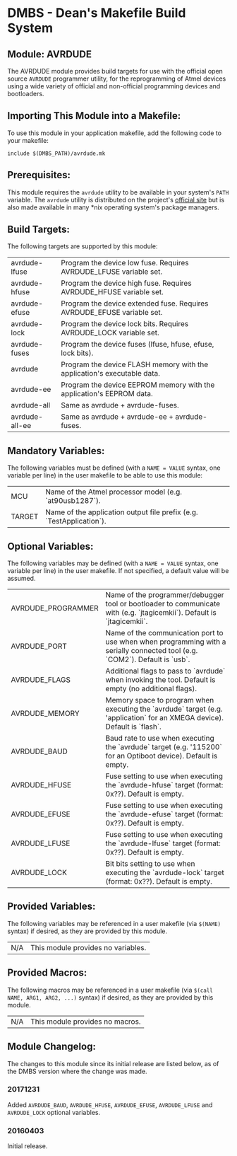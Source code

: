 DMBS - Dean's Makefile Build System
===================================


Module: AVRDUDE
-----------------

The AVRDUDE module provides build targets for use with the official
open source `AVRDUDE` programmer utility, for the reprogramming of Atmel devices
using a wide variety of official and non-official programming devices and
bootloaders.

## Importing This Module into a Makefile:

To use this module in your application makefile, add the following code to your
makefile:

    include $(DMBS_PATH)/avrdude.mk

## Prerequisites:

This module requires the `avrdude` utility to be available in your
system's `PATH` variable. The `avrdude` utility is distributed on the project's
[official site](https://savannah.nongnu.org/projects/avrdude) but is also
made available in many *nix operating system's package managers.

## Build Targets:

The following targets are supported by this module:

<table>
 <tbody>
   <tr>
    <td>avrdude-lfuse</td>
    <td>Program the device low fuse. Requires AVRDUDE_LFUSE variable set.</td>
   </tr>
   <tr>
    <td>avrdude-hfuse</td>
    <td>Program the device high fuse. Requires AVRDUDE_HFUSE variable set.</td>
   </tr>
   <tr>
    <td>avrdude-efuse</td>
    <td>Program the device extended fuse. Requires AVRDUDE_EFUSE variable set.</td>
   </tr>
   <tr>
    <td>avrdude-lock</td>
    <td>Program the device lock bits. Requires AVRDUDE_LOCK variable set.</td>
   </tr>
   <tr>
    <td>avrdude-fuses</td>
    <td>Program the device fuses (lfuse, hfuse, efuse, lock bits).</td>
   </tr>
   <tr>
    <td>avrdude</td>
    <td>Program the device FLASH memory with the application's executable data.</td>
   </tr>
   <tr>
    <td>avrdude-ee</td>
    <td>Program the device EEPROM memory with the application's EEPROM data.</td>
   </tr>
   <tr>
    <td>avrdude-all</td>
    <td>Same as avrdude + avrdude-fuses.</td>
   </tr>
   <tr>
    <td>avrdude-all-ee</td>
    <td>Same as avrdude + avrdude-ee + avrdude-fuses.</td>
   </tr>
 </tbody>
</table>

## Mandatory Variables:

The following variables must be defined (with a `NAME = VALUE` syntax, one
variable per line) in the user makefile to be able to use this module:

<table>
 <tbody>
   <tr>
    <td>MCU</td>
    <td>Name of the Atmel processor model (e.g. `at90usb1287`).</td>
   </tr>
   <tr>
    <td>TARGET</td>
    <td>Name of the application output file prefix (e.g. `TestApplication`).</td>
   </tr>
 </tbody>
</table>

## Optional Variables:

The following variables may be defined (with a `NAME = VALUE` syntax, one
variable per line) in the user makefile. If not specified, a default value will
be assumed.

<table>
 <tbody>
   <tr>
    <td>AVRDUDE_PROGRAMMER</td>
    <td>Name of the programmer/debugger tool or bootloader to communicate with (e.g. `jtagicemkii`). Default is `jtagicemkii`.</td>
   </tr>
   <tr>
    <td>AVRDUDE_PORT</td>
    <td>Name of the communication port to use when when programming with a serially connected tool (e.g. `COM2`). Default is `usb`.</td>
   </tr>
   <tr>
    <td>AVRDUDE_FLAGS</td>
    <td>Additional flags to pass to `avrdude` when invoking the tool. Default is empty (no additional flags).</td>
   </tr>
   <tr>
    <td>AVRDUDE_MEMORY</td>
    <td>Memory space to program when executing the `avrdude` target (e.g. 'application` for an XMEGA device). Default is `flash`.</td>
   </tr>
    <td>AVRDUDE_BAUD</td>
    <td>Baud rate to use when executing the `avrdude` target (e.g. '115200` for an Optiboot device). Default is empty.</td>
   </tr>
   </tr>
    <td>AVRDUDE_HFUSE</td>
    <td>Fuse setting to use when executing the `avrdude-hfuse` target (format: 0x??). Default is empty.</td>
   </tr>
   </tr>
    <td>AVRDUDE_EFUSE</td>
    <td>Fuse setting to use when executing the `avrdude-efuse` target (format: 0x??). Default is empty.</td>
   </tr>
   </tr>
    <td>AVRDUDE_LFUSE</td>
    <td>Fuse setting to use when executing the `avrdude-lfuse` target (format: 0x??). Default is empty.</td>
   </tr>
   </tr>
   <td>AVRDUDE_LOCK</td>
   <td>Bit bits setting to use when executing the `avrdude-lock` target (format: 0x??). Default is empty.</td>
  </tr>
 </tbody>
</table>

## Provided Variables:

The following variables may be referenced in a user makefile (via `$(NAME)`
syntax) if desired, as they are provided by this module.

<table>
 <tbody>
   <tr>
    <td>N/A</td>
    <td>This module provides no variables.</td>
   </tr>
 </tbody>
</table>

## Provided Macros:

The following macros may be referenced in a user makefile (via
`$(call NAME, ARG1, ARG2, ...)` syntax) if desired, as they are provided by
this module.

<table>
 <tbody>
   <tr>
    <td>N/A</td>
    <td>This module provides no macros.</td>
   </tr>
 </tbody>
</table>

## Module Changelog:

The changes to this module since its initial release are listed below, as of the
DMBS version where the change was made.

### 20171231
Added `AVRDUDE_BAUD`, `AVRDUDE_HFUSE`, `AVRDUDE_EFUSE`, `AVRDUDE_LFUSE` and
`AVRDUDE_LOCK` optional variables.

### 20160403
Initial release.
